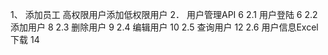 1、	添加员工
高权限用户添加低权限用户
2． 用户管理API	6
2.1	用户登陆	6
2.2	添加用户	8
2.3	删除用户	9
2.4	编辑用户	10
2.5	查询用户	12
2.6	用户信息Excel下载	14
